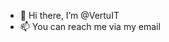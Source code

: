 - 👋 Hi there, I’m @VertuIT
- 📫 You can reach me via my email

<!---
VertuIT/VertuIT is a ✨ special ✨ repository because its `README.md` (this file) appears on your GitHub profile.
You can click the Preview link to take a look at your changes.
--->
